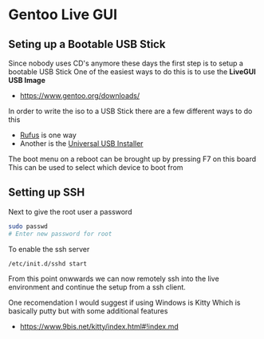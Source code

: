 # Gentoo Live GUI


## Seting up a Bootable USB Stick

Since nobody uses CD's anymore these days the first step is to setup a bootable USB Stick
One of the easiest ways to do this is to use the **LiveGUI USB Image**

  * https://www.gentoo.org/downloads/

In order to write the iso to a USB Stick there are a few different ways to do this

  * [Rufus](https://rufus.ie/en/) is one way
  * Another is the [Universal USB Installer](https://pendrivelinux.com/universal-usb-installer-easy-as-1-2-3/)

The boot menu on a reboot can be brought up by pressing F7 on this board
This can be used to select which device to boot from

## Setting up SSH

Next to give the root user a password
```bash
sudo passwd
# Enter new password for root
```

To enable the ssh server
```
/etc/init.d/sshd start
```

From this point onwwards we can now remotely ssh into the live environment
and continue the setup from a ssh client.

One recomendation I would suggest if using Windows is Kitty
Which is basically putty but with some additional features

  * https://www.9bis.net/kitty/index.html#!index.md
